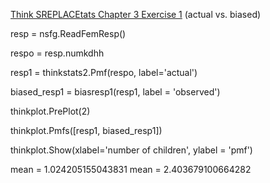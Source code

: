 [Think SREPLACEtats Chapter 3 Exercise 1](http://greenteapress.com/thinkstats2/html/thinkstats2004.html#toc31) (actual vs. biased)

>>  

resp = nsfg.ReadFemResp()

respo = resp.numkdhh

resp1 = thinkstats2.Pmf(respo, label='actual')


biased_resp1 = biasresp1(resp1, label = 'observed')

thinkplot.PrePlot(2)

thinkplot.Pmfs([resp1, biased_resp1])

thinkplot.Show(xlabel='number of children', ylabel = 'pmf')

mean = 1.024205155043831
mean = 2.403679100664282
